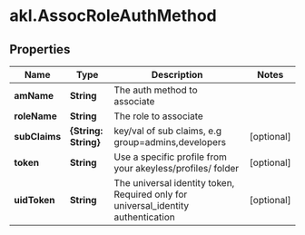 # akl.AssocRoleAuthMethod

## Properties

Name | Type | Description | Notes
------------ | ------------- | ------------- | -------------
**amName** | **String** | The auth method to associate | 
**roleName** | **String** | The role to associate | 
**subClaims** | **{String: String}** | key/val of sub claims, e.g group&#x3D;admins,developers | [optional] 
**token** | **String** | Use a specific profile from your akeyless/profiles/ folder | [optional] 
**uidToken** | **String** | The universal identity token, Required only for universal_identity authentication | [optional] 


